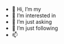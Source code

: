 - 👋 Hi, I’m my
- 👀 I’m interested in
- 🌱 I’m just asking 
- 💞️ I’m just following 
- 📫 

<!---
nguyenmy1205/nguyenmy1205 is a ✨ special ✨ repository because its `README.md` (this file) appears on your GitHub profile.
You can click the Preview link to take a look at your changes.
--->
